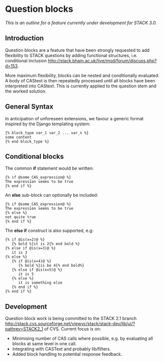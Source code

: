 # Question blocks

_This is an outline for a feature currently under development for STACK 3.0._

## Introduction ##

Question blocks are a feature that have been strongly requested to add flexibility to STACK
questions by adding functional structures, i.e. conditional inclusion
<http://stack.bham.ac.uk/live/mod/forum/discuss.php?d=153>.

More maximum flexibility, blocks can be nested and conditionally evaluated.
A body of CAStext is then repeatedly processed until all blocks have been interpreted into CAStext.
This is currently applied to the question stem and the worked solution.

## General Syntax ##

In anticipation of unforeseen extensions, we favour a generic format inspired by the Django templating system:

	{% block_type var_1 var_2 ... var_n %}
	some content
	{% end block_type %}

## Conditional blocks ##

The common **if** statement would be written:

	{% if @some_CAS_expression@ %}
	The expression seems to be true
	{% end if %}

An **else** sub-block can optionally be included:

	{% if @some_CAS_expression@ %}
	The expression seems to be true
	{% else %}
	not quite true
	{% end if %}

The **else if** construct is also supported, e.g:

	{% if @is(x=2)@ %}
	   {% bold %}it is 2{% end bold %}
	{% else if @is(x=3)@ %}
	   it is 3
	{% else %}
	   {% if @is(x=4)@ %}
	      {% bold %}is be 4{% end bold%}
	   {% else if @is(x=5)@ %}
	      it is 5
	   {% else %}
	      it is something else
	   {% end if %}
	{% end if %}

## Development ##

Question block work is being committed to the STACK 2.1 branch
<http://stack.cvs.sourceforge.net/viewvc/stack/stack-dev/lib/ui/?pathrev=STACK2_1> of CVS. Current focus is on:

* Minimising number of CAS calls where possible, e.g. by evaluating all blocks at same level in one call.
* Integrating with CASText and probably lib/filters.
* Added block handling to potential response feedback.
